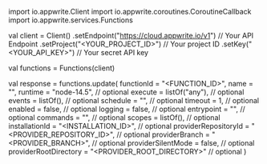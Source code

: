 import io.appwrite.Client
import io.appwrite.coroutines.CoroutineCallback
import io.appwrite.services.Functions

val client = Client()
    .setEndpoint("https://cloud.appwrite.io/v1") // Your API Endpoint
    .setProject("<YOUR_PROJECT_ID>") // Your project ID
    .setKey("<YOUR_API_KEY>") // Your secret API key

val functions = Functions(client)

val response = functions.update(
    functionId = "<FUNCTION_ID>",
    name = "<NAME>",
    runtime = "node-14.5", // optional
    execute = listOf("any"), // optional
    events = listOf(), // optional
    schedule = "", // optional
    timeout = 1, // optional
    enabled = false, // optional
    logging = false, // optional
    entrypoint = "<ENTRYPOINT>", // optional
    commands = "<COMMANDS>", // optional
    scopes = listOf(), // optional
    installationId = "<INSTALLATION_ID>", // optional
    providerRepositoryId = "<PROVIDER_REPOSITORY_ID>", // optional
    providerBranch = "<PROVIDER_BRANCH>", // optional
    providerSilentMode = false, // optional
    providerRootDirectory = "<PROVIDER_ROOT_DIRECTORY>" // optional
)
